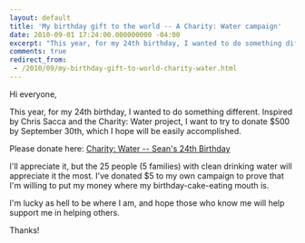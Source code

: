 ```yaml
---
layout: default
title: 'My birthday gift to the world -- A Charity: Water campaign'
date: 2010-09-01 17:24:00.000000000 -04:00
excerpt: "This year, for my 24th birthday, I wanted to do something different."
comments: true
redirect_from: 
 - /2010/09/my-birthday-gift-to-world-charity-water.html
---
```

Hi everyone,

This year, for my 24th birthday, I wanted to do something different. Inspired by Chris Sacca and the Charity: Water project, I want to try to donate $500 by September 30th, which I hope will be easily accomplished.

Please donate here: [Charity: Water -- Sean's 24th Birthday]

I'll appreciate it, but the 25 people (5 families) with clean drinking water will appreciate it the most. I've donated $5 to my own campaign to prove that I'm willing to put my money where my birthday-cake-eating mouth is.

I'm lucky as hell to be where I am, and hope those who know me will help support me in helping others.

Thanks!

[Charity: Water -- Sean's 24th Birthday]: https://my.charitywater.org/seankilleen/seans24thbirthday